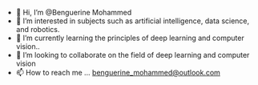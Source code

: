 - 👋 Hi, I’m @Benguerine Mohammed
- 👀 I’m interested in subjects such as artificial intelligence, data science, and robotics.
- 🌱 I’m currently learning  the principles of deep learning and computer vision..
- 💞️ I’m looking to collaborate on the field of deep learning and computer vision
- 📫 How to reach me ...
benguerine_mohammed@outlook.com
